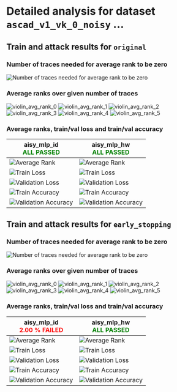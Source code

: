 
# Detailed analysis for dataset `ascad_v1_vk_0_noisy` ...


## Train and attack results for `original` 


### Number of traces needed for average rank to be zero 

![Number of traces needed for average rank to be zero](../plots/original/ascad_v1_vk_0_noisy/violin.svg)


### Average ranks over given number of traces 

![violin_avg_rank_0](../plots/original/ascad_v1_vk_0_noisy/violin_avg_rank_0.svg)
![violin_avg_rank_1](../plots/original/ascad_v1_vk_0_noisy/violin_avg_rank_1.svg)
![violin_avg_rank_2](../plots/original/ascad_v1_vk_0_noisy/violin_avg_rank_2.svg)
![violin_avg_rank_3](../plots/original/ascad_v1_vk_0_noisy/violin_avg_rank_3.svg)
![violin_avg_rank_4](../plots/original/ascad_v1_vk_0_noisy/violin_avg_rank_4.svg)
![violin_avg_rank_5](../plots/original/ascad_v1_vk_0_noisy/violin_avg_rank_5.svg)

### Average ranks, train/val loss and train/val accuracy 


|aisy_mlp_id<br><span style='color:green'>**ALL PASSED** </span>|aisy_mlp_hw<br><span style='color:green'>**ALL PASSED** </span>|
|---|---|
|![Average Rank](../plots/original/ascad_v1_vk_0_noisy/aisy_mlp_id/average_rank.svg)|![Average Rank](../plots/original/ascad_v1_vk_0_noisy/aisy_mlp_hw/average_rank.svg)|
|![Train Loss](../plots/original/ascad_v1_vk_0_noisy/aisy_mlp_id/train_loss.svg)|![Train Loss](../plots/original/ascad_v1_vk_0_noisy/aisy_mlp_hw/train_loss.svg)|
|![Validation Loss](../plots/original/ascad_v1_vk_0_noisy/aisy_mlp_id/val_loss.svg)|![Validation Loss](../plots/original/ascad_v1_vk_0_noisy/aisy_mlp_hw/val_loss.svg)|
|![Train Accuracy](../plots/original/ascad_v1_vk_0_noisy/aisy_mlp_id/train_acc.svg)|![Train Accuracy](../plots/original/ascad_v1_vk_0_noisy/aisy_mlp_hw/train_acc.svg)|
|![Validation Accuracy](../plots/original/ascad_v1_vk_0_noisy/aisy_mlp_id/val_acc.svg)|![Validation Accuracy](../plots/original/ascad_v1_vk_0_noisy/aisy_mlp_hw/val_acc.svg)|


## Train and attack results for `early_stopping` 


### Number of traces needed for average rank to be zero 

![Number of traces needed for average rank to be zero](../plots/early_stopping/ascad_v1_vk_0_noisy/violin.svg)


### Average ranks over given number of traces 

![violin_avg_rank_0](../plots/early_stopping/ascad_v1_vk_0_noisy/violin_avg_rank_0.svg)
![violin_avg_rank_1](../plots/early_stopping/ascad_v1_vk_0_noisy/violin_avg_rank_1.svg)
![violin_avg_rank_2](../plots/early_stopping/ascad_v1_vk_0_noisy/violin_avg_rank_2.svg)
![violin_avg_rank_3](../plots/early_stopping/ascad_v1_vk_0_noisy/violin_avg_rank_3.svg)
![violin_avg_rank_4](../plots/early_stopping/ascad_v1_vk_0_noisy/violin_avg_rank_4.svg)
![violin_avg_rank_5](../plots/early_stopping/ascad_v1_vk_0_noisy/violin_avg_rank_5.svg)

### Average ranks, train/val loss and train/val accuracy 


|aisy_mlp_id<br><span style='color:red'> **2.00 % FAILED** </span>|aisy_mlp_hw<br><span style='color:green'>**ALL PASSED** </span>|
|---|---|
|![Average Rank](../plots/early_stopping/ascad_v1_vk_0_noisy/aisy_mlp_id/average_rank.svg)|![Average Rank](../plots/early_stopping/ascad_v1_vk_0_noisy/aisy_mlp_hw/average_rank.svg)|
|![Train Loss](../plots/early_stopping/ascad_v1_vk_0_noisy/aisy_mlp_id/train_loss.svg)|![Train Loss](../plots/early_stopping/ascad_v1_vk_0_noisy/aisy_mlp_hw/train_loss.svg)|
|![Validation Loss](../plots/early_stopping/ascad_v1_vk_0_noisy/aisy_mlp_id/val_loss.svg)|![Validation Loss](../plots/early_stopping/ascad_v1_vk_0_noisy/aisy_mlp_hw/val_loss.svg)|
|![Train Accuracy](../plots/early_stopping/ascad_v1_vk_0_noisy/aisy_mlp_id/train_acc.svg)|![Train Accuracy](../plots/early_stopping/ascad_v1_vk_0_noisy/aisy_mlp_hw/train_acc.svg)|
|![Validation Accuracy](../plots/early_stopping/ascad_v1_vk_0_noisy/aisy_mlp_id/val_acc.svg)|![Validation Accuracy](../plots/early_stopping/ascad_v1_vk_0_noisy/aisy_mlp_hw/val_acc.svg)|

